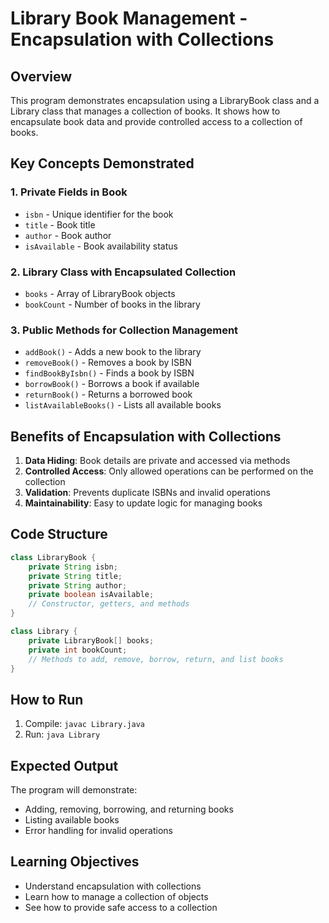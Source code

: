 # Library Book Management - Encapsulation with Collections

## Overview
This program demonstrates encapsulation using a LibraryBook class and a Library class that manages a collection of books. It shows how to encapsulate book data and provide controlled access to a collection of books.

## Key Concepts Demonstrated

### 1. Private Fields in Book
- `isbn` - Unique identifier for the book
- `title` - Book title
- `author` - Book author
- `isAvailable` - Book availability status

### 2. Library Class with Encapsulated Collection
- `books` - Array of LibraryBook objects
- `bookCount` - Number of books in the library

### 3. Public Methods for Collection Management
- `addBook()` - Adds a new book to the library
- `removeBook()` - Removes a book by ISBN
- `findBookByIsbn()` - Finds a book by ISBN
- `borrowBook()` - Borrows a book if available
- `returnBook()` - Returns a borrowed book
- `listAvailableBooks()` - Lists all available books

## Benefits of Encapsulation with Collections

1. **Data Hiding**: Book details are private and accessed via methods
2. **Controlled Access**: Only allowed operations can be performed on the collection
3. **Validation**: Prevents duplicate ISBNs and invalid operations
4. **Maintainability**: Easy to update logic for managing books

## Code Structure

```java
class LibraryBook {
    private String isbn;
    private String title;
    private String author;
    private boolean isAvailable;
    // Constructor, getters, and methods
}

class Library {
    private LibraryBook[] books;
    private int bookCount;
    // Methods to add, remove, borrow, return, and list books
}
```

## How to Run
1. Compile: `javac Library.java`
2. Run: `java Library`

## Expected Output
The program will demonstrate:
- Adding, removing, borrowing, and returning books
- Listing available books
- Error handling for invalid operations

## Learning Objectives
- Understand encapsulation with collections
- Learn how to manage a collection of objects
- See how to provide safe access to a collection 